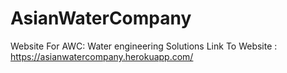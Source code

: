 # AsianWaterCompany
Website For AWC: Water engineering Solutions
Link To Website : https://asianwatercompany.herokuapp.com/ 

